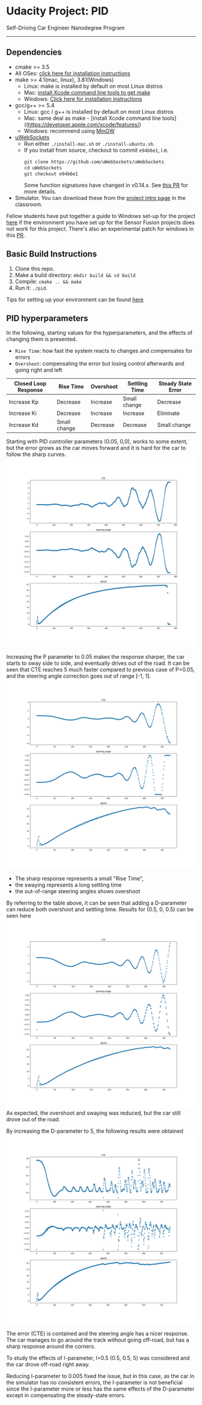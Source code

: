 # Udacity Project: PID
Self-Driving Car Engineer Nanodegree Program

---

[//]: # (Image References)

[image1]: ./output_images/p_005.jpg "Images"
[image2]: ./output_images/p_05.jpg "Training data distrib"
[image3]: ./output_images/p_05_d_05.jpg "Validation data distrib"
[image4]: ./output_images/p_05_d_5.jpg "Testing data distrib"
[image41]: ./output_images/sample_30.jpg "speed 80"
[image5]: ./output_images/lenet.jpg "lenet train"
[image6]: ./output_images/incept.jpg "incept train"
[image7]: ./output_images/new_images.jpg "new images"

## Dependencies

* cmake >= 3.5
 * All OSes: [click here for installation instructions](https://cmake.org/install/)
* make >= 4.1(mac, linux), 3.81(Windows)
  * Linux: make is installed by default on most Linux distros
  * Mac: [install Xcode command line tools to get make](https://developer.apple.com/xcode/features/)
  * Windows: [Click here for installation instructions](http://gnuwin32.sourceforge.net/packages/make.htm)
* gcc/g++ >= 5.4
  * Linux: gcc / g++ is installed by default on most Linux distros
  * Mac: same deal as make - [install Xcode command line tools]((https://developer.apple.com/xcode/features/)
  * Windows: recommend using [MinGW](http://www.mingw.org/)
* [uWebSockets](https://github.com/uWebSockets/uWebSockets)
  * Run either `./install-mac.sh` or `./install-ubuntu.sh`.
  * If you install from source, checkout to commit `e94b6e1`, i.e.
    ```
    git clone https://github.com/uWebSockets/uWebSockets 
    cd uWebSockets
    git checkout e94b6e1
    ```
    Some function signatures have changed in v0.14.x. See [this PR](https://github.com/udacity/CarND-MPC-Project/pull/3) for more details.
* Simulator. You can download these from the [project intro page](https://github.com/udacity/self-driving-car-sim/releases) in the classroom.

Fellow students have put together a guide to Windows set-up for the project [here](https://s3-us-west-1.amazonaws.com/udacity-selfdrivingcar/files/Kidnapped_Vehicle_Windows_Setup.pdf) if the environment you have set up for the Sensor Fusion projects does not work for this project. There's also an experimental patch for windows in this [PR](https://github.com/udacity/CarND-PID-Control-Project/pull/3).

## Basic Build Instructions

1. Clone this repo.
2. Make a build directory: `mkdir build && cd build`
3. Compile: `cmake .. && make`
4. Run it: `./pid`. 

Tips for setting up your environment can be found [here](https://classroom.udacity.com/nanodegrees/nd013/parts/40f38239-66b6-46ec-ae68-03afd8a601c8/modules/0949fca6-b379-42af-a919-ee50aa304e6a/lessons/f758c44c-5e40-4e01-93b5-1a82aa4e044f/concepts/23d376c7-0195-4276-bdf0-e02f1f3c665d)

## PID hyperparameters

In the following, starting values for the hyperparameters, and the effects of changing them is presented.
* `Rise Time`: how fast the system reacts to changes and compensates for errors
* `Overshoot`: compensating the error but losing control afterwards and going right and left 


| Closed Loop Response | Rise Time    | Overshoot | Settling Time | Steady State Error |
| -------------------- | ------------ | --------- | ------------- | ------------------ |
| Increase Kp          | Decrease     | Increase  | Small change  | Decrease           |
| Increase Ki          | Decrease     | Increase  | Increase      | Eliminate          |
| Increase Kd          | Small change | Decrease  | Decrease      | Small change       |


 Starting with PID controller parameters (0.05, 0,0), works to some extent, but the error grows as the car moves forward and it is hard for the car to follow the sharp curves.
![alt text][image1]
  
Increasing the P parameter to 0.05 makes the response sharper, the car starts to sway side to side, and eventually drives out of the road. It can be seen that CTE reaches 5 much faster compared to previous case of P=0.05, and the steering angle correction goes out of range [-1, 1].
![alt text][image2]
* The sharp response represents a small "Rise Time",
* the swaying represents a long settling time
* the out-of-range steering angles shows overshoot

By referring to the table above, it can be seen that adding a D-parameter can reduce both overshoot and settling time.
Results for (0.5, 0, 0.5) can be seen here
![alt text][image3]
As expected, the overshoot and swaying was reduced, but the car still drove out of the road.

By increasing the D-parameter to 5, the following results were obtained
![alt text][image4]

The error (CTE) is contained and the steering angle has a nicer response. The car manages to go around the track without going off-road, but has a sharp response around the corners.

To study the effects of I-parameter, I=0.5 (0.5, 0.5, 5) was considered and the car drove off-road right away.

Reducing I-parameter to 0.005 fixed the issue, but in this case, as the car in the simulator has no consistent errors, the I-parameter is not beneficial since the I-parameter more or less has the same effects of the D-parameter except in compensating the steady-state errors.



